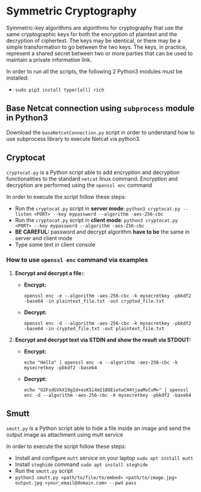 # Symmetric Cryptography

Symmetric-key algorithms are algorithms for cryptography that use the same cryptographic keys for both the encryption of plaintext and the decryption of ciphertext. The keys may be identical, or there may be a simple transformation to go between the two keys. The keys, in practice, represent a shared secret between two or more parties that can be used to maintain a private information link.

In order to run all the scripts, the following 2 Python3 modules must be installed:
 * `sudo pip3 install typer[all] rich`

## Base Netcat connection using `subprocess` module in Python3
Download the `baseNetcatConnection.py` script in order to understand how to use subprocess library to execute Netcat via python3. 
## Cryptocat
`cryptocat.py` is a Python script able to add encryption and decryption functionalities to the standard `netcat` linux command. Encryption and decryption are performed using the `openssl enc` command

In order to execute the script follow these steps:
 * Run the `cryptocat.py` script in **server mode**: `python3 cryptocat.py --listen <PORT> --key mypassword --algorithm -aes-256-cbc`
 * Run the `cryptocat.py` script in **client mode**: `python3 cryptocat.py <PORT> --key mypassword --algorithm -aes-256-cbc`
 * **BE CAREFUL:** password and decrypt algorithm **have to be** the same in server and client mode
 * Type some text in client console

 ### How to use `openssl enc` command via examples
 1. **Encrypt and decrypt a file:**:
    * **Encrypt:**
    
          openssl enc -e --algorithm -aes-256-cbc -k mysecretkey -pbkdf2 -base64 -in plaintext_file.txt -out crypted_file.txt

    * **Decrypt:**
    
          openssl enc -d --algorithm -aes-256-cbc -k mysecretkey -pbkdf2 -base64 -in crypted_file.txt -out plaintext_file.txt

 2. **Encrypt and decrypt text via STDIN and show the result via STDOUT:**
    * **Encrypt:**
    
          echo "Hello" | openssl enc -e --algorithm -aes-256-cbc -k mysecretkey -pbkdf2 -base64

    * **Decrypt:**
    
          echo "U2FsdGVkX19gId+esKSi4m118OEiotwCH4tjaaMvCvM=" | openssl enc -d --algorithm -aes-256-cbc -k mysecretkey -pbkdf2 -base64




 ## Smutt
`smutt.py` is a Python script able to hide a file inside an image and send the output image as attachment using mutt service

In order to execute the script follow these steps:
 * Install and configure `mutt` service on your laptop `sudo apt install mutt`
 * Install `steghide` command `sudo apt install steghide`
 * Run the `smutt.py` script
 * `python3 smutt.py <path/to/file/to/embed> <path/to/image.jpg> output.jpg <your_email@domain.com> --pwd pass`
